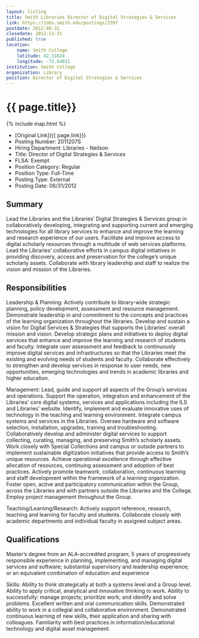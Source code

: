 ```yaml
---
layout: listing
title: Smith Libraries Director of Digital Strategies & Services
link: https://jobs.smith.edu/postings/3397
postdate: 2012-09-31
closedate: 2012-11-31
published: true
location:
    name: Smith College 
    latitude: 42.31624
    longitude: -72.64031
institution: Smith College
organization: Library
position: Director of Digital Strategies & Services
---
```



# {{ page.title}}

{% include map.html %}



* [Original Link]({{ page.link}})
* Posting Number:	2011207S
* Hiring Department:	Libraries - Neilson
* Title:	Director of Digital Strategies & Services
* FLSA:	Exempt
* Position Category:	Regular
* Position Type:	Full-Time
* Posting Type:	External
* Posting Date:	08/31/2012

## Summary
Lead the Libraries and the Libraries’ Digital Strategies & Services group in collaboratively developing, integrating and supporting current and emerging technologies for all library services to enhance and improve the learning and research experience of our users. Facilitate and improve access to digital scholarly resources through a multitude of web services platforms. Lead the Libraries’ collaborative efforts in campus digital initiatives in providing discovery, access and preservation for the college’s unique scholarly assets. Collaborate with library leadership and staff to realize the vision and mission of the Libraries.

## Responsibilities
Leadership & Planning: Actively contribute to library-wide strategic planning, policy development, assessment and resource management. Demonstrate leadership in and commitment to the concepts and practices of the learning organization throughout the libraries. 
Develop and sustain a vision for Digital Services & Strategies that supports the Libraries’ overall mission and vision. Develop strategic plans and initiatives to deploy digital services that enhance and improve the learning and research of students and faculty. Integrate user assessment and feedback to continuously improve digital services and infrastructures so that the Libraries meet the existing and evolving needs of students and faculty. Collaborate effectively to strengthen and develop services in response to user needs, new opportunities, emerging technologies and trends in academic libraries and higher education.

Management: Lead, guide and support all aspects of the Group’s services and operations. Support the operation, integration and enhancement of the Libraries’ core digital systems, services and applications including the ILS and Libraries’ website. Identify, implement and evaluate innovative uses of technology in the teaching and learning environment. Integrate campus systems and services in the Libraries. Oversee hardware and software selection, installation, upgrades, training and troubleshooting. 
Collaboratively develop and administer digital services to support collecting, curating, managing, and preserving Smith’s scholarly assets. Work closely with Special Collections and campus or outside partners to implement sustainable digitization initiatives that provide access to Smith’s unique resources. 
Achieve operational excellence through effective allocation of resources, continuing assessment and adoption of best practices. Actively promote teamwork, collaboration, continuous learning and staff development within the framework of a learning organization. Foster open, active and participatory communication within the Group, across the Libraries and with partners outside the Libraries and the College. Employ project management throughout the Group.

Teaching/Learning/Research: Actively support reference, research, teaching and learning for faculty and students. Collaborate closely with academic departments and individual faculty in assigned subject areas.

## Qualifications

Master’s degree from an ALA-accredited program; 5 years of progressively responsible experience in planning, implementing, and managing digital services and software; substantial supervisory and leadership experience; or an equivalent combination of education and experience

Skills: Ability to think strategically at both a systems level and a Group level. Ability to apply critical, analytical and innovative thinking to work. Ability to successfully: manage projects; prioritize work; and identify and solve problems. Excellent written and oral communication skills. Demonstrated ability to work in a collegial and collaborative environment. Demonstrated continuous learning of new skills, their application and sharing with colleagues. Familiarity with best practices in information/educational technology and digital asset management.